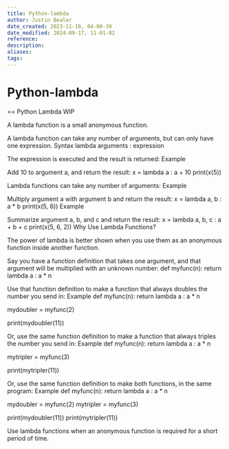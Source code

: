 ```yaml
---
title: Python-lambda
author: Justin Bealer
date_created: 2023-11-16, 04-00-39
date_modified: 2024-09-17, 11-01-02
reference: 
description: 
aliases: 
tags: 
---
```

# Python-lambda
== Python Lambda WIP

A lambda function is a small anonymous function.

A lambda function can take any number of arguments, but can only have one expression.
Syntax
lambda arguments : expression

The expression is executed and the result is returned:
Example

Add 10 to argument a, and return the result:
x = lambda a : a + 10
print(x(5))

Lambda functions can take any number of arguments:
Example

Multiply argument a with argument b and return the result:
x = lambda a, b : a * b
print(x(5, 6))
Example

Summarize argument a, b, and c and return the result:
x = lambda a, b, c : a + b + c
print(x(5, 6, 2))
Why Use Lambda Functions?

The power of lambda is better shown when you use them as an anonymous function inside another function.

Say you have a function definition that takes one argument, and that argument will be multiplied with an unknown number:
def myfunc(n):
  return lambda a : a * n

Use that function definition to make a function that always doubles the number you send in:
Example
def myfunc(n):
  return lambda a : a * n

mydoubler = myfunc(2)

print(mydoubler(11))

Or, use the same function definition to make a function that always triples the number you send in:
Example
def myfunc(n):
  return lambda a : a * n

mytripler = myfunc(3)

print(mytripler(11))

Or, use the same function definition to make both functions, in the same program:
Example
def myfunc(n):
  return lambda a : a * n

mydoubler = myfunc(2)
mytripler = myfunc(3)

print(mydoubler(11))
print(mytripler(11))

Use lambda functions when an anonymous function is required for a short period of time.



